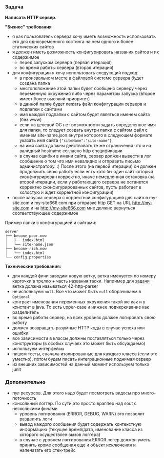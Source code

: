 ### Задача

**Написать HTTP сервер.**

**"Бизнес" требования**

- я как пользователь сервера хочу иметь возможность использовать его для одновременного хостинга на нем одного и более статических сайтов
- я должен иметь возможность конфигурировать названия сайтов и их содержимое
    - перед запуском сервера (первая итерация)
    - во время работы сервера (вторая итерация)
- для конфигурации я хочу использовать следующий подход:
    - в произвольном месте в файловой системе сервера будет создана папка
    - местоположение этой папки будет сообщено серверу через переменную окружения либо через параметры запуска (второе имеет более высокий приоритет)
    - в данной папке будет лежать файл конфигурации сервера и подпапки с сайтами
    - имя каждой подпапки с сайтом будет являться именем сайта (без www)
    - если на целевой ОС нет возможности задать определенное имя для папки, то следует создать внутри папки с сайтом файл с именем site-name.json внутри которого в следующем формате указать имя сайта `{"siteName":"site-name"}`
    - на имя сайта должны действовать те же ограничения что и на валидный hostname согласно http спецификации
    - в случае ошибки в имени сайта, сервер должен вывести в лог сообщение о том что имя невалидно и отправить письмо администратору. :) После этого (на первой итерации) он должен продолжить свою работу если есть хотя бы один сайт который сконфигурирован корректно, иначе немедленная остановка (на второй итерации, если у работающего сервера не останется корректно сконфигурированных сайтов, пусть работает в холостую и ждет корректной конфигурации)
- после запуска сервера с корректной конфигурацией для сайтов my-site.com и my-site666.com при отправке http GET на URL http://my-site.com и на http://my-site666.com мне должно вернуться соответствующее содержимое 

Пример папки с конфигурацией и сайтами:

```
server
├── become-poor.now
│   ├── index.html
│   └── site-name.json
├── become-rich.now
│   └── index.html
└── config.properties
```

**Технические требования:**

- для каждой фичи заводим новую ветку, ветка именуется по номеру карточки в трелло + часть названия таски. Например для [задачи](https://trello.com/c/m6y9ItCp/42-%D1%80%D0%B5%D0%B0%D0%BB%D0%B8%D0%B7%D0%BE%D0%B2%D0%B0%D1%82%D1%8C-httpparser) ветка должна называться 42-http-parser
- не используем `null`. Все что может быть `null` оборачиваем в `Optional`
- контракт именования переменных окружения такой же как и у констант в java. То есть upper-case и нижнее подчеркивание как разделитель
- во время работы сервер, на всех уровнях должен логировать свою работу
- должен возвращать разумные HTTP коды в случае успеха или ошибки
- все зависимости в классы должны поставляться только через конструкторы (в особых случаях это может быть обсуждаемо)
- используем интерфейсы
- пишем тесты, сначала изолированные для каждого класса (если это уместно), потом будем писать интеграционные поднимая сервер
- из внешних зависимостей на данный момент используем только junit

### Дополнительно

- пул ресурсов. Для этого надо будет посмотреть видосы про много-поточность
- консольный логгер. По сути это просто враппер над sout с несколькими фичами
   - уровень логирования (ERROR, DEBUG, WARN) это позволит разделить логи
   - вывод каждого сообщения будет содержать контекстную информацию (текущее время/дата, именование класса из которого осуществлен вызов логгера)
   - в случае с уровнем логгирования ERROR логер должен уметь принять кроме сообщения еще и объект исключения и напечатать его стек-трейс
